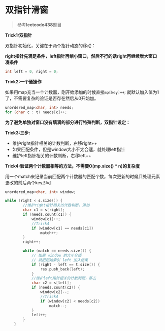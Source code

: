 # 双指针滑窗

> 参考**leetcode438**题目

**Trick1:双指针**

双指针初始化，关键在于两个指针动态的移动：

**right指针先满足条件，left指针再缩小窗口，然后不行的话right再继续增大窗口凑条件**

```cpp
int left = 0, right = 0;
```

**Trick2:一个骚操作**

如果用map充当一个计数器，刚开始添加的时候直接`mp[key]++`; 就默认加入值为1了，不需要复杂的验证是否存在然后从0开始加。

```cpp
unordered_map<char, int> needs;
for (char c : t) needs[c]++;
```

**为了避免单独对窗口没有填满的部分进行特殊判断，双指针设定：**

**Trick3:三步:**

* 维护right指针相关的计数判断，右移right++
* 如果匹配条件，但是window大小不太合适，就处理left指针
* 维护left指针相关的计数判断，右移left++

**Trick4:验证两个计数器相等的方法，不需要O\(mp.size\(\) \* n\)的复杂度**

用一个match来记录当前匹配两个计数器的匹配个数，每次更新的时候只处理元素更改的前后两个key即可

```cpp
unordered_map<char, int> window;

while (right < s.size()) {
        //维护right指针相关的计数判断，添加
        char c1 = s[right];
        if (needs.count(c1)) {
            window[c1]++;
            //Trick4
            if (window[c1] == needs[c1])
                match++;
        }
        right++;

        while (match == needs.size()) {
            // 如果 window 的大小合适
            // 就把起始索引 left 加入结果
            if (right - left == t.size()) {
                res.push_back(left);
            }
            //维护left指针相关的计数判断，移去
            char c2 = s[left];
            if (needs.count(c2)) {
                window[c2]--;
                //Trick4
                if (window[c2] < needs[c2])
                    match--;
            }
            left++;
        }
    }
```

